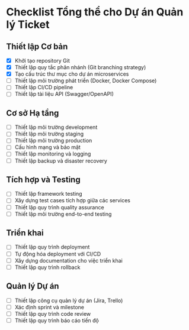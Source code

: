 # Checklist Tổng thể cho Dự án Quản lý Ticket

## Thiết lập Cơ bản
- [x] Khởi tạo repository Git
- [x] Thiết lập quy tắc phân nhánh (Git branching strategy)
- [x] Tạo cấu trúc thư mục cho dự án microservices
- [ ] Thiết lập môi trường phát triển (Docker, Docker Compose)
- [ ] Thiết lập CI/CD pipeline
- [ ] Thiết lập tài liệu API (Swagger/OpenAPI)

## Cơ sở Hạ tầng
- [ ] Thiết lập môi trường development
- [ ] Thiết lập môi trường staging
- [ ] Thiết lập môi trường production
- [ ] Cấu hình mạng và bảo mật
- [ ] Thiết lập monitoring và logging
- [ ] Thiết lập backup và disaster recovery

## Tích hợp và Testing
- [ ] Thiết lập framework testing
- [ ] Xây dựng test cases tích hợp giữa các services
- [ ] Thiết lập quy trình quality assurance
- [ ] Thiết lập môi trường end-to-end testing

## Triển khai
- [ ] Thiết lập quy trình deployment
- [ ] Tự động hóa deployment với CI/CD
- [ ] Xây dựng documentation cho việc triển khai
- [ ] Thiết lập quy trình rollback

## Quản lý Dự án
- [ ] Thiết lập công cụ quản lý dự án (Jira, Trello)
- [ ] Xác định sprint và milestone
- [ ] Thiết lập quy trình code review
- [ ] Thiết lập quy trình báo cáo tiến độ